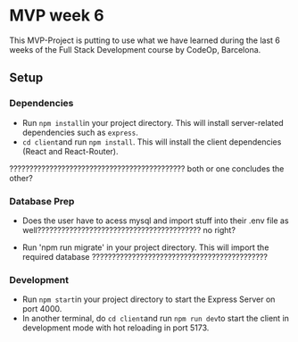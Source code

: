 # MVP week 6

This MVP-Project is putting to use what we have learned during the last 6 weeks of the Full Stack Development course by CodeOp, Barcelona.

## Setup

### Dependencies

- Run `npm install`in your project directory. This will install server-related dependencies such as `express`.
- `cd client`and run `npm install`. This will install the client dependencies (React and React-Router).

???????????????????????????????????????????? both or one concludes the other?

### Database Prep

- Does the user have to acess mysql and import stuff into their .env file as well????????????????????????????????????????? no right?

- Run 'npm run migrate' in your project directory. This will import the required database ????????????????????????????????????????????

### Development

- Run `npm start`in your project directory to start the Express Server on port 4000.
- In another terminal, do `cd client`and run `npm run dev`to start the client in development mode with hot reloading in port 5173.
